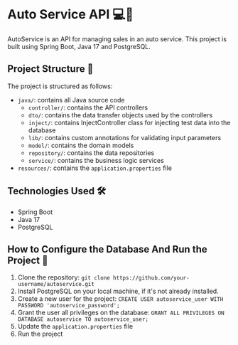 # Auto Service API 💻🚗

AutoService is an API for managing sales in an auto service. This project is built using Spring Boot, Java 17 and PostgreSQL.

## Project Structure 📂

The project is structured as follows:

- `java/`: contains all Java source code
    - `controller/`: contains the API controllers
    - `dto/`: contains the data transfer objects used by the controllers
    - `inject/`: contains InjectController class for injecting test data into the database
    - `lib/`: contains custom annotations for validating input parameters
    - `model/`: contains the domain models
    - `repository/`: contains the data repositories
    - `service/`: contains the business logic services
- `resources/`: contains the `application.properties` file

## Technologies Used 🛠️

- Spring Boot
- Java 17
- PostgreSQL

## How to Configure the Database And Run the Project 🚀

1. Clone the repository: `git clone https://github.com/your-username/autoservice.git`
2. Install PostgreSQL on your local machine, if it's not already installed. 
3. Create a new user for the project: `CREATE USER autoservice_user WITH PASSWORD 'autoservice_password';`
4. Grant the user all privileges on the database: `GRANT ALL PRIVILEGES ON DATABASE autoservice TO autoservice_user;`
5. Update the `application.properties` file 
6. Run the project
